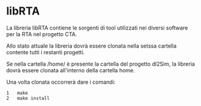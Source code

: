 # libRTA

La libreria libRTA contiene le sorgenti di tool utilizzati nei diversi software per la RTA nel progetto CTA.

Allo stato attuale la libreria dovrà essere clonata nella setssa cartella contente tutti i restanti progetti.

Se nella cartella /home/ è presente la cartella del progetto dl2Sim, la libreria dovrà essere clonata all'interno della cartella home.

Una volta clonata occorrerà dare i comandi:

	1	make
	2	make install
